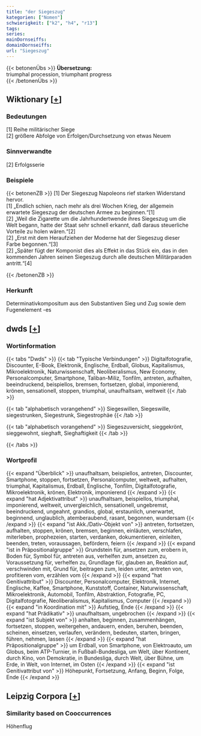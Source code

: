 ```yaml
---
title: "der Siegeszug"
kategorien: ["Nomen"]
schwierigkeit: ["k2", "h4", "r13"]
tags:
series:
mainDornseiffs:
domainDornseiffs:
url: "Siegeszug"
---
```


{{< betonenÜbs >}}
**Übersetzung:**  
triumphal procession, triumphant progress  
{{< /betonenÜbs >}}

## Wiktionary [[+](https://de.wiktionary.org/wiki/Siegeszug)]

### Bedeutungen
[1] Reihe militärischer Siege  
[2] größere Abfolge von Erfolgen/Durchsetzung von etwas Neuem  

### Sinnverwandte
[2] Erfolgsserie  

### Beispiele
{{< betonenZB >}}
[1] Der Siegeszug Napoleons rief starken Widerstand hervor.  
[1] „Endlich schien, nach mehr als drei Wochen Krieg, der allgemein erwartete Siegeszug der deutschen Armee zu beginnen.“[1]  
[2] „Weil die Zigarette um die Jahrhundertwende ihres Siegeszug um die Welt begann, hatte der Staat sehr schnell erkannt, daß daraus steuerliche Vorteile zu holen wären.“[2]  
[2] „Erst mit dem Heraufziehen der Moderne hat der Siegeszug dieser Farbe begonnen.“[3]  
[2] „Später fügt der Komponist dies als Effekt in das Stück ein, das in den kommenden Jahren seinen Siegeszug durch alle deutschen Militärparaden antritt.“[4]  

{{< /betonenZB >}}
### Herkunft
Determinativkompositum aus den Substantiven Sieg und Zug sowie dem Fugenelement -es  



## dwds [[+](https://www.dwds.de/wb/Siegeszug)]

### Wortinformation
{{< tabs "Dwds" >}}
{{< tab "Typische Verbindungen" >}}
Digitalfotografie, Discounter, E-Book, Elektronik, Englische, Erdball, Globus, Kapitalismus, Mikroelektronik, Naturwissenschaft, Neoliberalismus, New Economy, Personalcomputer, Smartphone, Taliban-Miliz, Tonfilm, antreten, aufhalten, beeindruckend, beispiellos, bremsen, fortsetzen, global, imponierend, krönen, sensationell, stoppen, triumphal, unaufhaltsam, weltweit
{{< /tab >}}

{{< tab "alphabetisch vorangehend" >}}
Siegeswillen, Siegeswille, siegestrunken, Siegestrunk, Siegestrophäe
{{< /tab >}}

{{< tab "alphabetisch vorangehend" >}}
Siegeszuversicht, sieggekrönt, sieggewohnt, sieghaft, Sieghaftigkeit
{{< /tab >}}

{{< /tabs >}}

### Wortprofil
{{< expand "Überblick" >}} unaufhaltsam, beispiellos, antreten, Discounter, Smartphone, stoppen, fortsetzen, Personalcomputer, weltweit, aufhalten, triumphal, Kapitalismus, Erdball, Englische, Tonfilm, Digitalfotografie, Mikroelektronik, krönen, Elektronik, imponierend {{< /expand >}}
{{< expand "hat Adjektivattribut" >}} unaufhaltsam, beispiellos, triumphal, imponierend, weltweit, unvergleichlich, sensationell, ungebremst, beeindruckend, ungeahnt, grandios, global, erstaunlich, unerwartet, beginnend, unglaublich, atemberaubend, rasant, begonnen, wundersam {{< /expand >}}
{{< expand "ist Akk./Dativ-Objekt von" >}} antreten, fortsetzen, aufhalten, stoppen, krönen, bremsen, beginnen, einläuten, verschlafen, miterleben, prophezeien, starten, verdanken, dokumentieren, einleiten, beenden, treten, voraussagen, befördern, feiern {{< /expand >}}
{{< expand "ist in Präpositionalgruppe" >}} Grundstein für, ansetzen zum, erobern in, Boden für, Symbol für, antreten aus, verhelfen zum, ansetzen zu, Voraussetzung für, verhelfen zu, Grundlage für, glauben an, Reaktion auf, verschwinden mit, Grund für, beitragen zum, leiden unter, antreten von, profitieren vom, erzählen vom {{< /expand >}}
{{< expand "hat Genitivattribut" >}} Discounter, Personalcomputer, Elektronik, Internet, Englische, Kaffee, Smartphone, Kunststoff, Container, Naturwissenschaft, Mikroelektronik, Automobil, Tonfilm, Abstraktion, Fotografie, PC, Digitalfotografie, Neoliberalismus, Kapitalismus, Computer {{< /expand >}}
{{< expand "in Koordination mit" >}} Aufstieg, Ende {{< /expand >}}
{{< expand "hat Prädikativ" >}} unaufhaltsam, ungebrochen {{< /expand >}}
{{< expand "ist Subjekt von" >}} anhalten, beginnen, zusammenhängen, fortsetzen, stoppen, weitergehen, andauern, enden, beruhen, beenden, scheinen, einsetzen, verlaufen, verändern, bedeuten, starten, bringen, führen, nehmen, lassen {{< /expand >}}
{{< expand "hat Präpositionalgruppe" >}} um Erdball, von Smartphone, von Elektroauto, um Globus, beim ATP-Turnier, in Fußball-Bundesliga, um Welt, über Kontinent, durch Kino, von Demokratie, in Bundesliga, durch Welt, über Bühne, um Erde, in Welt, von Internet, im Osten {{< /expand >}}
{{< expand "ist Genitivattribut von" >}} Höhepunkt, Fortsetzung, Anfang, Beginn, Folge, Ende {{< /expand >}}

## Leipzig Corpora [[+](https://corpora.uni-leipzig.de/en/res?word=Siegeszug&corpusId=deu_newscrawl-public_2018)]


### Similarity based on Cooccurrences
Höhenflug

